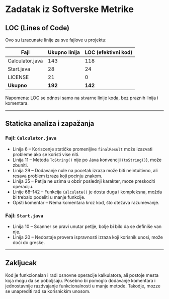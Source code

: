 # Zadatak iz Softverske Metrike

## LOC (Lines of Code)

Ovo su izracunate linije za sve fajlove u projektu:

| Fajl            | Ukupno linija | LOC (efektivni kod) |
|------------------|----------------|------------------------|
| Calculator.java   | 143            | 118                    |
| Start.java        | 28             | 24                     |
| LICENSE           | 21             | 0                      |
| **Ukupno**        | **192**        | **142**                |

Napomena: LOC se odnosi samo na stvarne linije koda, bez praznih linija i komentara.

---

## Staticka analiza i zapažanja

### Fajl: `Calculator.java`
- Linija 6 – Koriscenje statičke promenljive `finalResult` može izazvati probleme ako se koristi vise niti.
- Linija 11 – Metoda `ToString()` nije po Java konvenciji (`toString()`), može zbuniti.
- Linija 29 – Dodavanje nule na pocetak izraza može biti neintuitivno, ali resava problem izraza koji pocinju znakom.
- Linija 35 – Petlja ne uzima u obzir poslednji karakter, moze preskociti operaciju.
- Linije 68–142 – Funkcija `Calculate()` je dosta duga i kompleksna, možda bi trebalo podeliti u manje funkcije.
- Opšti komentar – Nema komentara kroz kod, što otežava razumevanje.

### Fajl: `Start.java`
- Linija 10 – Scanner se pravi unutar petlje, bolje bi bilo da se definiše van nje.
- Linija 20 – Nedostaje provera ispravnosti izraza koji korisnik unosi, može doći do greske.

---

## Zakljucak

Kod je funkcionalan i radi osnovne operacije kalkulatora, ali postoje mesta koja mogu da se poboljsaju. Posebno bi pomoglo dodavanje komentara i jednostavnije razdvajanje funkcionalnosti u manje metode. Takodje, mozze se unaprediti rad sa korisnickim unosom.
